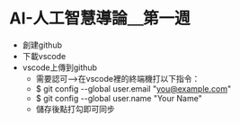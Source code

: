 # AI-人工智慧導論＿第一週
- 創建github
- 下載vscode
- vscode上傳到github
    - 需要認可-->在vscode裡的終端機打以下指令：
    - $ git config --global user.email "you@example.com"
    - $ git config --global user.name "Your Name"
    - 儲存後點打勾即可同步
